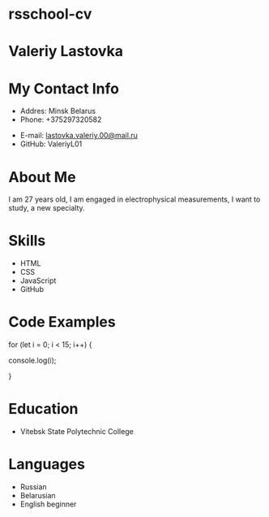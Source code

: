 # rsschool-cv

# Valeriy Lastovka

# My Contact Info

- Addres: Minsk Belarus
- Phone: +375297320582

* E-mail: lastovka.valeriy.00@mail.ru
* GitHub: ValeriyL01

# About Me

I am 27 years old, I am engaged in electrophysical measurements, I want to study, a new specialty.

# Skills

- HTML
- CSS
- JavaScript
- GitHub

# Code Examples

for (let i = 0; i < 15; i++) {

console.log(i);

}

# Education

- Vitebsk State Polytechnic College 

# Languages

- Russian
- Belarusian
- English beginner
